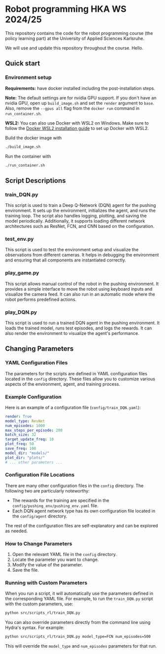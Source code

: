 # Robot programming HKA WS 2024/25

This repository contains the code for the robot programming course (the policy learning part) at the University of Applied Sciences Karlsruhe.

We will use and update this repository throughout the course. Hello.

## Quick start

### Environment setup

**Requirements:** have docker installed including the post-installation steps.

**Note:** The default settings are for nvidia GPU support. If you don't have an nvidia GPU, open up `build_image.sh` and set the `render` argument to `base`. Also, remove the `--gpus all` flag from the `docker run` command in `run_container.sh`.

**WSL2:** You can also use Docker with WSL2 on Windows. Make sure to follow the [Docker WSL2 installation guide](https://docs.docker.com/docker-for-windows/wsl/) to set up Docker with WSL2.

Build the docker image with

```bash
./build_image.sh
```

Run the container with
```bash
./run_container.sh
```


## Script Descriptions

### train_DQN.py
This script is used to train a Deep Q-Network (DQN) agent for the pushing environment. It sets up the environment, initializes the agent, and runs the training loop. The script also handles logging, plotting, and saving the model periodically. Additionally, it supports loading different network architectures such as ResNet, FCN, and CNN based on the configuration.

### test_env.py
This script is used to test the environment setup and visualize the observations from different cameras. It helps in debugging the environment and ensuring that all components are instantiated correctly.

### play_game.py
This script allows manual control of the robot in the pushing environment. It provides a simple interface to move the robot using keyboard inputs and visualize the camera feed. It can also run in an automatic mode where the robot performs predefined actions.

### play_DQN.py
This script is used to run a trained DQN agent in the pushing environment. It loads the trained model, runs test episodes, and logs the rewards. It can also render the environment to visualize the agent's performance.

## Changing Parameters

### YAML Configuration Files
The parameters for the scripts are defined in YAML configuration files located in the `config` directory. These files allow you to customize various aspects of the environment, agent, and training process.

### Example Configuration
Here is an example of a configuration file (`config/train_DQN.yaml`):

```yaml
render: True
model_type: ResNet
num_episodes: 1000
max_steps_per_episode: 200
batch_size: 32
target_update_freq: 10
plot_freq: 50
save_freq: 100
model_dir: "models/"
plot_dir: "plots/"
# ... other parameters ...
```

### Configuration File Locations
There are many other configuration files in the `config` directory. The following two are particularly noteworthy:
- The rewards for the training are specified in the `config/pushing_env/pushing_env.yaml` file.
- Each DQN agent network type has its own configuration file located in the `config/agent` directory.

The rest of the configuration files are self-explanatory and can be explored as needed.

### How to Change Parameters
1. Open the relevant YAML file in the `config` directory.
2. Locate the parameter you want to change.
3. Modify the value of the parameter.
4. Save the file.

### Running with Custom Parameters
When you run a script, it will automatically use the parameters defined in the corresponding YAML file. For example, to run the `train_DQN.py` script with the custom parameters, use:

```bash
python src/scripts_rl/train_DQN.py
```

You can also override parameters directly from the command line using Hydra's syntax. For example:

```bash
python src/scripts_rl/train_DQN.py model_type=FCN num_episodes=500
```

This will override the `model_type` and `num_episodes` parameters for that run.
